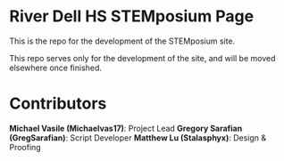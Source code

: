 # River Dell HS STEMposium Page
This is the repo for the development of the STEMposium site.

This repo serves only for the development of the site, and will be moved elsewhere once finished.

# Contributors

<b>Michael Vasile (Michaelvas17)</b>: Project Lead
<b>Gregory Sarafian (GregSarafian)</b>: Script Developer
<b>Matthew Lu (Stalasphyx)</b>: Design & Proofing
